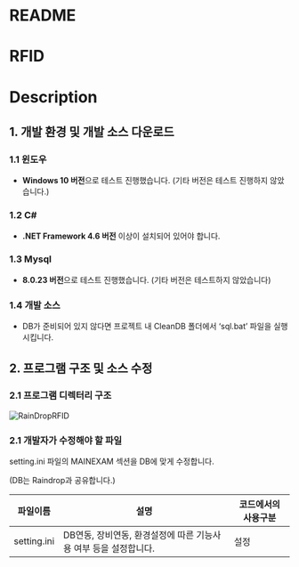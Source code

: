# README

# RFID

# Description

## 1. 개발 환경 및 개발 소스 다운로드

### 1.1 윈도우

- **Windows 10 버전**으로 테스트 진행했습니다. (기타 버전은 테스트 진행하지 않았습니다.)

### 1.2 C#

- **.NET Framework 4.6 버전** 이상이 설치되어 있어야 합니다.

### 1.3 Mysql

- **8.0.23 버전**으로 테스트 진행했습니다. (기타 버전은 테스트하지 않았습니다)

### 1.4 개발 소스

- DB가 준비되어 있지 않다면 프로젝트 내 CleanDB 폴더에서 ‘sql.bat’ 파일을 실행시킵니다.

## 2. 프로그램 구조 및 소스 수정

### 2.1 프로그램 디렉터리 구조
![RainDropRFID](https://user-images.githubusercontent.com/120069592/207211763-ae875ddd-e947-4656-b806-cdede649ead6.png)


### 2.1 개발자가 수정해야 할 파일

 setting.ini 파일의 MAINEXAM 섹션을 DB에 맞게 수정합니다.

(DB는 Raindrop과 공유합니다.)

 

| 파일이름 | 설명 | 코드에서의 사용구분 |
| --- | --- | --- |
| setting.ini  | DB연동, 장비연동, 환경설정에 따른 기능사용 여부 등을 설정합니다. | 설정 |
